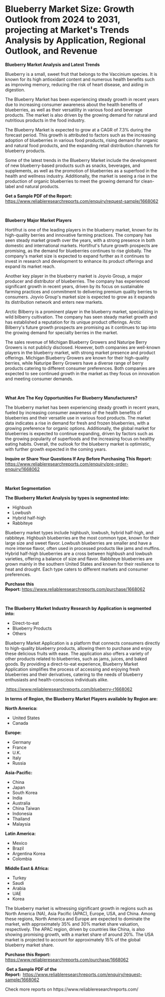<p><h1>Blueberry Market Size: Growth Outlook from 2024 to 2031, projecting at Market's Trends Analysis by Application, Regional Outlook, and Revenue</h1></p><p><strong>Blueberry Market Analysis and Latest Trends</strong></p>
<p><p>Blueberry is a small, sweet fruit that belongs to the Vaccinium species. It is known for its high antioxidant content and numerous health benefits such as improving memory, reducing the risk of heart disease, and aiding in digestion.</p><p>The Blueberry Market has been experiencing steady growth in recent years due to increasing consumer awareness about the health benefits of blueberries, as well as their versatility in various food and beverage products. The market is also driven by the growing demand for natural and nutritious products in the food industry.</p><p>The Blueberry Market is expected to grow at a CAGR of 7.3% during the forecast period. This growth is attributed to factors such as the increasing adoption of blueberries in various food products, rising demand for organic and natural food products, and the expanding retail distribution channels for blueberry products.</p><p>Some of the latest trends in the Blueberry Market include the development of new blueberry-based products such as snacks, beverages, and supplements, as well as the promotion of blueberries as a superfood in the health and wellness industry. Additionally, the market is seeing a rise in the production of organic blueberries to meet the growing demand for clean-label and natural products.</p></p>
<p><strong>Get a Sample PDF of the Report:&nbsp;</strong> <a href="https://www.reliableresearchreports.com/enquiry/request-sample/1668062">https://www.reliableresearchreports.com/enquiry/request-sample/1668062</a></p>
<p>&nbsp;</p>
<p><strong>Blueberry Major Market Players</strong></p>
<p><p>Hortifrut is one of the leading players in the blueberry market, known for its high-quality berries and innovative farming practices. The company has seen steady market growth over the years, with a strong presence in both domestic and international markets. Hortifrut's future growth prospects are promising, as the demand for blueberries continues to rise globally. The company's market size is expected to expand further as it continues to invest in research and development to enhance its product offerings and expand its market reach.</p><p>Another key player in the blueberry market is Joyvio Group, a major producer and distributor of blueberries. The company has experienced significant growth in recent years, driven by its focus on sustainable farming practices and commitment to delivering premium quality berries to consumers. Joyvio Group's market size is expected to grow as it expands its distribution network and enters new markets.</p><p>Arctic Bilberry is a prominent player in the blueberry market, specializing in wild bilberry cultivation. The company has seen steady market growth and has established a reputation for its unique product offerings. Arctic Bilberry's future growth prospects are promising as it continues to tap into the growing demand for specialty berries in the market.</p><p>The sales revenue of Michigan Blueberry Growers and Naturipe Berry Growers is not publicly disclosed. However, both companies are well-known players in the blueberry market, with strong market presence and product offerings. Michigan Blueberry Growers are known for their high-quality berries, while Naturipe Berry Growers have a diverse range of berry products catering to different consumer preferences. Both companies are expected to see continued growth in the market as they focus on innovation and meeting consumer demands.</p></p>
<p>&nbsp;</p>
<p><strong>What Are The Key Opportunities For Blueberry Manufacturers?</strong></p>
<p><p>The blueberry market has been experiencing steady growth in recent years, fueled by increasing consumer awareness of the health benefits of blueberries and their versatile use in various food products. The market data indicates a rise in demand for fresh and frozen blueberries, with a growing preference for organic options. Additionally, the global market for blueberries is expected to continue expanding, driven by factors such as the growing popularity of superfoods and the increasing focus on healthy eating habits. Overall, the outlook for the blueberry market is optimistic, with further growth expected in the coming years.</p></p>
<p><strong>Inquire or Share Your Questions If Any Before Purchasing This Report:</strong> <a href="https://www.reliableresearchreports.com/enquiry/pre-order-enquiry/1668062">https://www.reliableresearchreports.com/enquiry/pre-order-enquiry/1668062</a></p>
<p>&nbsp;</p>
<p><strong>Market Segmentation</strong></p>
<p><strong>The Blueberry Market Analysis by types is segmented into:</strong></p>
<p><ul><li>Highbush</li><li>Lowbush</li><li>Hybrid half-high</li><li>Rabbiteye</li></ul></p>
<p><p>Blueberry market types include highbush, lowbush, hybrid half-high, and rabbiteye. Highbush blueberries are the most common type, known for their large size and sweet flavor. Lowbush blueberries are smaller and have a more intense flavor, often used in processed products like jams and muffins. Hybrid half-high blueberries are a cross between highbush and lowbush varieties, offering a balance of size and flavor. Rabbiteye blueberries are grown mainly in the southern United States and known for their resilience to heat and drought. Each type caters to different markets and consumer preferences.</p></p>
<p><strong>Purchase this Report:&nbsp;</strong><a href="https://www.reliableresearchreports.com/purchase/1668062">https://www.reliableresearchreports.com/purchase/1668062</a></p>
<p>&nbsp;</p>
<p><strong>The Blueberry Market Industry Research by Application is segmented into:</strong></p>
<p><ul><li>Direct-to-eat</li><li>Blueberry Products</li><li>Others</li></ul></p>
<p><p>Blueberry Market Application is a platform that connects consumers directly to high-quality blueberry products, allowing them to purchase and enjoy these delicious fruits with ease. The application also offers a variety of other products related to blueberries, such as jams, juices, and baked goods. By providing a direct-to-eat experience, Blueberry Market Application simplifies the process of accessing and enjoying fresh blueberries and their derivatives, catering to the needs of blueberry enthusiasts and health-conscious individuals alike.</p></p>
<p><a href="https://www.reliableresearchreports.com/blueberry-r1668062">&nbsp;https://www.reliableresearchreports.com/blueberry-r1668062</a></p>
<p><strong>In terms of Region, the Blueberry Market Players available by Region are:</strong></p>
<p>
    <p> <strong> North America: </strong>
        <ul>
            <li>United States</li>
            <li>Canada</li>
        </ul>
        </p> 
    <p> <strong> Europe: </strong>
        <ul>
            <li>Germany</li>
            <li>France</li>
            <li>U.K.</li>
            <li>Italy</li>
            <li>Russia</li>
        </ul>
        </p> 
    <p> <strong> Asia-Pacific: </strong>
        <ul>
            <li>China</li>
            <li>Japan</li>
            <li>South Korea</li>
            <li>India</li>
            <li>Australia</li>
            <li>China Taiwan</li>
            <li>Indonesia</li>
            <li>Thailand</li>
            <li>Malaysia</li>
        </ul>
        </p> 
    <p> <strong> Latin America: </strong>
        <ul>
            <li>Mexico</li>
            <li>Brazil</li>
            <li>Argentina Korea</li>
            <li>Colombia</li>
        </ul>
        </p> 
    <p> <strong> Middle East & Africa: </strong>
        <ul>
            <li>Turkey</li>
            <li>Saudi</li>
            <li>Arabia</li>
            <li>UAE</li>
            <li>Korea</li>
        </ul>
    </p>
    </p>
<p><p>The blueberry market is witnessing significant growth in regions such as North America (NA), Asia Pacific (APAC), Europe, USA, and China. Among these regions, North America and Europe are expected to dominate the market, with approximately 35% and 30% market share valuation, respectively. The APAC region, driven by countries like China, is also showing promising growth, with a market share of around 20%. The USA market is projected to account for approximately 15% of the global blueberry market share.</p></p>
<p><strong>Purchase this Report: </strong><a href="https://www.reliableresearchreports.com/purchase/1668062">https://www.reliableresearchreports.com/purchase/1668062</a></p>
<p>&nbsp;<strong>Get a Sample PDF of the Report:&nbsp;&nbsp;</strong><a href="https://www.reliableresearchreports.com/enquiry/request-sample/1668062">https://www.reliableresearchreports.com/enquiry/request-sample/1668062</a></p>
<p><strong></strong></p>
<p>Check more reports on https://www.reliableresearchreports.com/</p>